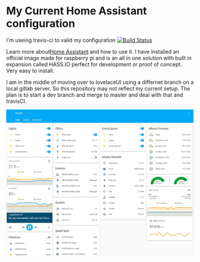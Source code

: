 # My Current Home Assistant configuration

I'm useing travis-ci to valid my configuration [![Build Status](https://travis-ci.org/mikewebb70/Home-AssistantConfig.svg?branch=master)](https://travis-ci.org/mikewebb70/Home-AssistantConfig)

Learn more about[Home Assistant](https://home-assistant.io/) and how to use it. I have installed an official image made for raspberry pi and is an all in one solution with built in expansion called HASS.IO perfect for development or proof of concept.  Very easy to install.

I am in the middle of moving over to lovelaceUI using a differnet branch on a local gitlab server.  So this repository may not reflect my current setup. The plan is to  start a dev branch and merge to master and deal with that and travisCI.

![Preview](https://github.com/mikewebb70/Home-AssistantConfig/raw/master/HASS.JPG)


